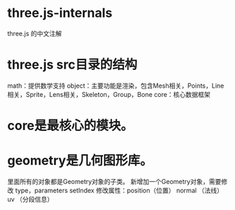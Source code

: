 # three.js-internals
three.js 的中文注解

# three.js src目录的结构
math：提供数学支持
object：主要功能是渲染，包含Mesh相关，Points，Line相关，Sprite，Lens相关，Skeleton，Group，Bone
core：核心数据框架

# core是最核心的模块。

# geometry是几何图形库。
里面所有的对象都是Geometry对象的子类。
新增加一个Geometry对象，需要修改 type，parameters setIndex 修改属性：position（位置） normal （法线） uv （分段信息）
